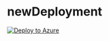 # newDeployment

[![Deploy to Azure](https://azuredeploy.net/deploybutton.svg)](https://deploy.azure.com/?repository=https://github.com/farrukh-kaispe/newDeployment/azuredeploy.parameters.json)